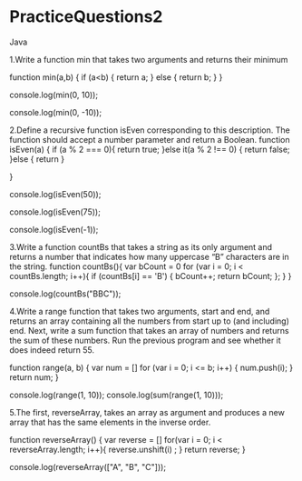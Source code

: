 # PracticeQuestions2
Java



1.Write a function min that takes two arguments and returns their minimum

function min(a,b) {
if (a<b) {
  return a;
} else {
  return b;
}
}

console.log(min(0, 10));

console.log(min(0, -10));




2.Define a recursive function isEven corresponding to this description. The function should accept a number parameter and return a Boolean.
function isEven(a) {
if (a % 2 === 0){
  return true;
}else it(a % 2 !== 0) {
  return false;
}else {
return
}

}

console.log(isEven(50));

console.log(isEven(75));

console.log(isEven(-1));



3.Write a function countBs that takes a string as its only argument and returns a number that indicates how many uppercase “B” characters are in the string.
function countBs(){
var bCount = 0
for (var i = 0; i < countBs.length; i++){
  if (countBs[i] == 'B') {
    bCount++;
    return bCount;
  };
}
}

console.log(countBs("BBC"));






4.Write a range function that takes two arguments, start and end, and returns an array containing all the numbers from start up to (and including) end.
Next, write a sum function that takes an array of numbers and returns the sum of these numbers. Run the previous program and see whether it does indeed return 55.

function range(a, b) {
  var num = []
  for (var i = 0; i <= b; i++) { 
      num.push(i);
  }
  return num;
}

console.log(range(1, 10));
console.log(sum(range(1, 10)));



5.The first, reverseArray, takes an array as argument and produces a new array that has the same elements in the inverse order.

function reverseArray() {
  var reverse = []
  for(var i = 0; i < reverseArray.length; i++){
   reverse.unshift(i) ;
  }
  return reverse;
}

console.log(reverseArray(["A", "B", "C"]));
